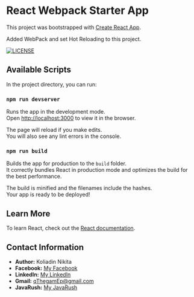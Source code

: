 # React Webpack Starter App

This project was bootstrapped with [Create React App](https://github.com/facebook/create-react-app).

Added WebPack and set Hot Reloading to this project.

[![LICENSE](https://img.shields.io/badge/LICENSE-Apache%202.0-blue.svg)](LICENSE)

## Available Scripts

In the project directory, you can run:

### `npm run devserver`

Runs the app in the development mode.<br>
Open [http://localhost:3000](http://localhost:3000) to view it in the browser.

The page will reload if you make edits.<br>
You will also see any lint errors in the console.

### `npm run build`

Builds the app for production to the `build` folder.<br>
It correctly bundles React in production mode and optimizes the build for the best performance.

The build is minified and the filenames include the hashes.<br>
Your app is ready to be deployed!

## Learn More

To learn React, check out the [React documentation](https://reactjs.org/).

## Contact Information
* **Author:** Koliadin Nikita
* **Facebook:** [My Facebook](https://www.facebook.com/koliadin.nikita)
* **LinkedIn:** [My LinkedIn](https://www.linkedin.com/in/nikita-koliadin-b24361174/)
* **Gmail:** qThegamEp@gmail.com
* **JavaRush:** [My JavaRush](https://javarush.ru/users/1324097)
